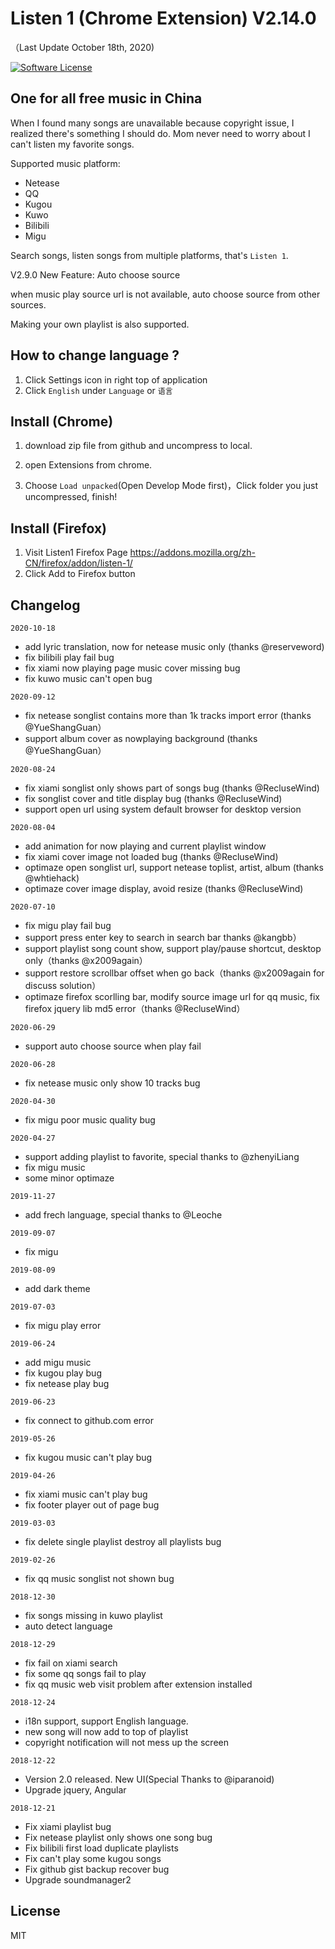 Listen 1 (Chrome Extension) V2.14.0
==========
（Last Update October 18th, 2020)

[![Software License](https://img.shields.io/badge/license-MIT-brightgreen.svg)](LICENSE)

One for all free music in China
----
When I found many songs are unavailable because copyright issue, I realized there's something I should do.
Mom never need to worry about I can't listen my favorite songs. 

Supported music platform:

* Netease
* QQ
* Kugou
* Kuwo
* Bilibili
* Migu

Search songs, listen songs from multiple platforms, that's `Listen 1`.

V2.9.0 New Feature: Auto choose source

when music play source url is not available, auto choose source from other sources.

Making your own playlist is also supported.

How to change language ?
--------------------------
1. Click Settings icon in right top of application
2. Click `English` under `Language` or `语言`

Install (Chrome)
----
1. download zip file from github and uncompress to local.

2. open Extensions from chrome.

3. Choose `Load unpacked`(Open Develop Mode first)，Click folder you just uncompressed, finish!

Install (Firefox)
-----------
1. Visit Listen1 Firefox Page https://addons.mozilla.org/zh-CN/firefox/addon/listen-1/
2. Click Add to Firefox button

Changelog
-------
`2020-10-18`
* add lyric translation, now for netease music only (thanks @reserveword)
* fix bilibili play fail bug
* fix xiami now playing page music cover missing bug
* fix kuwo music can't open bug

`2020-09-12`
* fix netease songlist contains more than 1k tracks import error (thanks @YueShangGuan）
* support album cover as nowplaying background (thanks @YueShangGuan）


`2020-08-24`
* fix xiami songlist only shows part of songs bug (thanks @RecluseWind)
* fix songlist cover and title display bug (thanks @RecluseWind)
* support open url using system default browser for desktop version

`2020-08-04`
* add animation for now playing and current playlist window
* fix xiami cover image not loaded bug (thanks @RecluseWind)
* optimaze open songlist url, support netease toplist, artist, album (thanks @whtiehack)
* optimaze cover image display, avoid resize (thanks @RecluseWind)

`2020-07-10`
* fix migu play fail bug
* support press enter key to search in search bar thanks @kangbb）
* support playlist song count show, support play/pause shortcut, desktop only（thanks @x2009again）
* support restore scrollbar offset when go back（thanks @x2009again for discuss solution）
* optimaze firefox scorlling bar, modify source image url for qq music, fix firefox jquery lib md5 error（thanks @RecluseWind）

`2020-06-29`
* support auto choose source when play fail

`2020-06-28`
* fix netease music only show 10 tracks bug

`2020-04-30`
* fix migu poor music quality bug

`2020-04-27`
* support adding playlist to favorite, special thanks to @zhenyiLiang
* fix migu music
* some minor optimaze

`2019-11-27`
* add frech language, special thanks to @Leoche

`2019-09-07`
* fix migu

`2019-08-09`
* add dark theme

`2019-07-03`
* fix migu play error

`2019-06-24`
* add migu music
* fix kugou play bug
* fix netease play bug

`2019-06-23`
* fix connect to github.com error

`2019-05-26`
* fix kugou music can't play bug

`2019-04-26`
* fix xiami music can't play bug
* fix footer player out of page bug

`2019-03-03`
* fix delete single playlist destroy all playlists bug

`2019-02-26`
* fix qq music songlist not shown bug

`2018-12-30`
* fix songs missing in kuwo playlist
* auto detect language

`2018-12-29`
* fix fail on xiami search
* fix some qq songs fail to play
* fix qq music web visit problem after extension installed

`2018-12-24`
* i18n support, support English language.
* new song will now add to top of playlist
* copyright notification will not mess up the screen

`2018-12-22`
* Version 2.0 released. New UI(Special Thanks to @iparanoid)
* Upgrade jquery, Angular

`2018-12-21`
* Fix xiami playlist bug
* Fix netease playlist only shows one song bug
* Fix bilibili first load duplicate playlists
* Fix can't play some kugou songs
* Fix github gist backup recover bug
* Upgrade soundmanager2


License
--------
MIT
